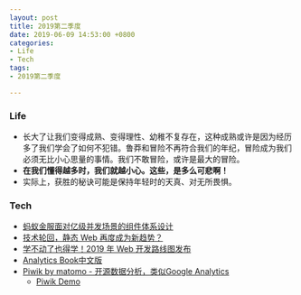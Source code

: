 ```yaml
---
layout: post
title: 2019第二季度
date: 2019-06-09 14:53:00 +0800
categories:
- Life
- Tech
tags:
- 2019第二季度

---
```


### Life

- 长大了让我们变得成熟、变得理性、幼稚不复存在，这种成熟或许是因为经历多了我们学会了如何不犯错。鲁莽和冒险不再符合我们的年纪，冒险成为我们必须无比小心思量的事情。我们不敢冒险，或许是最大的冒险。
- **在我们懂得越多时，我们就越小心。这些，是多么可悲啊！**
- 实际上，获胜的秘诀可能是保持年轻时的天真、对无所畏惧。

### Tech

- [蚂蚁金服面对亿级并发场景的组件体系设计](https://www.infoq.cn/article/VTXJgETSN9IkxTqi-uiQ)
- [技术轮回，静态 Web 再度成为新趋势？](https://www.infoq.cn/article/XwWgoBGMKe*AmrbuNb5R)
- [学不动了也得学！2019 年 Web 开发路线图发布](https://www.infoq.cn/article/DcIG3BX0DG*YrcyJCttC)
- [Analytics Book中文版](http://cn.analyticsbook.org/)
- [Piwik by matomo - 开源数据分析，类似Google Analytics](https://matomo.org/)
  - [Piwik Demo](https://demo.matomo.org)
